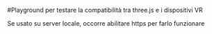 #Playground per testare la compatibilità tra three.js e i dispositivi VR

Se usato su server locale, occorre abilitare https per farlo funzionare